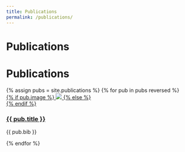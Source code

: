 ```yaml
---
title: Publications
permalink: /publications/
---
```

<div class="project-container">
  <h1>Publications</h1>
  <!-- <p>Some of the things I've dabbled on.</p>
  <br><center>
  <a href="{{ site.baseurl }}/portfolio-design-education"><span class="label label-danger">Design for Education</span></a>
  <a href="{{ site.baseurl }}/portfolio-design-sustainability"><span class="label label-danger">Design for Sustainability</span></a>
  <a href="{{ site.baseurl }}/portfolio-arts-games"><span class="label label-danger">Arts and Games</span></a>
  <a href="{{ site.baseurl }}/portfolio-others"><span class="label label-danger">Others</span></a></center> -->
</div>

<div class="row">
<div class="col-lg-12">
<h1>Publications</h1>
{% assign pubs = site.publications %}
{% for pub in pubs reversed %}
    <div class="project-box">
      <div class="row">
        <div class="col-lg-3 project-image">
          <a href="{{ site.baseurl }}{{ pub.url }}">
          {% if pub.image %}
          <img src="{{ site.baseurl }}{{ pub.image }}">
          {% else %}
          <div class="thumbnail blankbox"></div>
          {% endif %}
        </a>
        </div>
        <div class="col-lg-9 project-post">
          <a href="{{ site.baseurl }}{{ pub.url }}"><h3>{{ pub.title }}</h3></a>
          <!-- <p class="meta"><small>&nbsp;<i class="fa fa-calendar-o"></i><time>
            {{ pub.date | date_to_string | date: "%Y"  }}
          </time></small></p><hr/> -->
          <!-- <a href="{{ site.baseurl }}{{ pub.url }}">
            <div class="post">
          {{ pub.content | strip_html | truncatewords:75}}
            </div>
          </a> -->
          <p>{{ pub.bib }}</p>
        </div>
      </div>
    </div>
{% endfor %}
</div>
</div>
